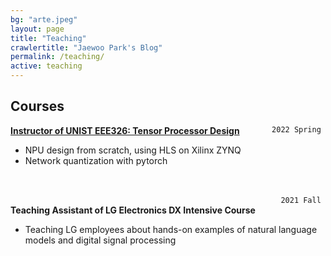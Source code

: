 ```yaml
---
bg: "arte.jpeg"
layout: page
title: "Teaching"
crawlertitle: "Jaewoo Park's Blog"
permalink: /teaching/
active: teaching
---
```


## Courses

<div style="float: right">  <code> 2022 Spring </code> </div> 

__[Instructor of UNIST EEE326: Tensor Processor Design](https://iccl.unist.ac.kr/~lab/Users/JongeunLee/ee326/projects.html)__ 


* NPU design from scratch, using HLS on Xilinx ZYNQ
* Network quantization with pytorch
<br/>
<br/>


<div style="float: right">  <code> 2021 Fall </code> </div> 

__Teaching Assistant of LG Electronics DX Intensive Course__


* Teaching LG employees about hands-on examples of natural language models and digital signal processing
<br/>
<br/>